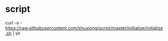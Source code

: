 script
======

curl -o - https://raw.githubusercontent.com/shuxiong/script/master/initialize/initialize.sh | sh
